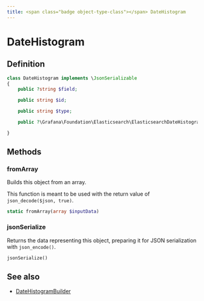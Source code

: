 ```yaml
---
title: <span class="badge object-type-class"></span> DateHistogram
---
```

# <span class="badge object-type-class"></span> DateHistogram

## Definition

```php
class DateHistogram implements \JsonSerializable
{
    public ?string $field;

    public string $id;

    public string $type;

    public ?\Grafana\Foundation\Elasticsearch\ElasticsearchDateHistogramSettings $settings;

}
```
## Methods

### <span class="badge object-method"></span> fromArray

Builds this object from an array.

This function is meant to be used with the return value of `json_decode($json, true)`.

```php
static fromArray(array $inputData)
```

### <span class="badge object-method"></span> jsonSerialize

Returns the data representing this object, preparing it for JSON serialization with `json_encode()`.

```php
jsonSerialize()
```

## See also

 * <span class="badge builder"></span> [DateHistogramBuilder](./builder-DateHistogramBuilder.md)

